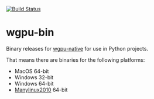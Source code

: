 [![Build Status](https://korijn.visualstudio.com/wgpu-bin/_apis/build/status/Korijn.wgpu-bin?branchName=master)](https://korijn.visualstudio.com/wgpu-bin/_build/latest?definitionId=2&branchName=master)

# wgpu-bin

Binary releases for [wgpu-native](https://github.com/gfx-rs/wgpu) for use in Python projects.

That means there are binaries for the following platforms:

* MacOS 64-bit
* Windows 32-bit
* Windows 64-bit
* [Manylinux2010](https://www.python.org/dev/peps/pep-0571/) 64-bit
